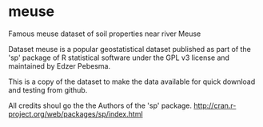 meuse
=====

Famous meuse dataset of soil properties near river Meuse

Dataset meuse is a popular geostatistical dataset published as part of the 'sp' package of R statistical software under the GPL v3 license and maintained by Edzer Pebesma.

This is a copy of the dataset to make the data available for quick download and testing from github.

All credits shoul go the the Authors of the 'sp' package.
http://cran.r-project.org/web/packages/sp/index.html
